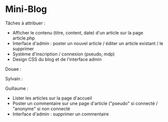 # Mini-Blog

Tâches à attribuer :

* Afficher le contenu (titre, content, date) d'un article sur la page article.php
* Interface d'admin : poster un nouvel article / éditer un article existant / le supprimer
* Système d'inscription / connexion (pseudo, mdp) 
* Design CSS du blog et de l'interface admin

Douae : 

Sylvain :

Guillaume :
* Lister les articles sur la page d'accueil
* Poster un commentaire sur une page d'article ("pseudo" si connecté / "anonyme" si non connecté
* Interface d'admin : supprimer un commentaire
